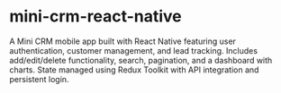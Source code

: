 # mini-crm-react-native
A Mini CRM mobile app built with React Native featuring user authentication, customer management, and lead tracking. Includes add/edit/delete functionality, search, pagination, and a dashboard with charts. State managed using Redux Toolkit with API integration and persistent login.

